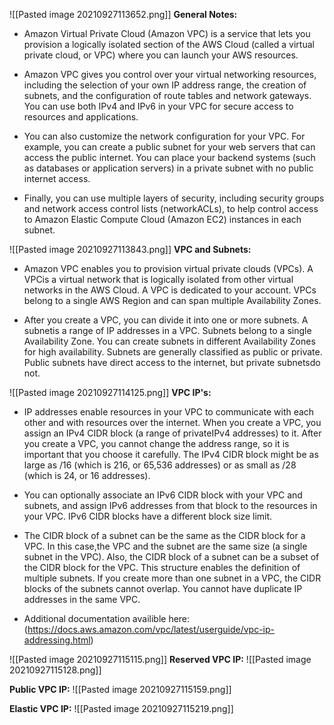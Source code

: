 ![[Pasted image 20210927113652.png]]
**General Notes:**
* Amazon Virtual Private Cloud (Amazon VPC) is a service that lets you provision a logically isolated section of the AWS Cloud (called a virtual private cloud, or VPC) where you can launch your AWS resources.

* Amazon VPC gives you control over your virtual networking resources, including the selection of your own IP address range, the creation of subnets, and the configuration of route tables and network gateways. You can use both IPv4 and IPv6 in your VPC for secure access to resources and applications.

* You can also customize the network configuration for your VPC. For example, you can create a public subnet for your web servers that can access the public internet. You can place your backend systems (such as databases or application servers) in a private subnet with no public internet access.

* Finally, you can use multiple layers of security, including security groups and network access control lists (networkACLs), to help control access to Amazon Elastic Compute Cloud (Amazon EC2) instances in each subnet.

![[Pasted image 20210927113843.png]]
**VPC and Subnets:**
* Amazon VPC enables you to provision virtual private clouds (VPCs). A VPCis a virtual network that is logically isolated from other virtual networks in the AWS Cloud. A VPC is dedicated to your account. VPCs belong to a single AWS Region and can span multiple Availability Zones.

* After you create a VPC, you can divide it into one or more subnets. A subnetis a range of IP addresses in a VPC. Subnets belong to a single Availability Zone. You can create subnets in different Availability Zones for high availability. Subnets are generally classified as public or private. Public subnets have direct access to the internet, but private subnetsdo not.

![[Pasted image 20210927114125.png]]
**VPC IP's:**
* IP addresses enable resources in your VPC to communicate with each other and with resources over the internet. When you create a VPC, you assign an IPv4 CIDR block (a range of privateIPv4 addresses) to it. After you create a VPC, you cannot change the address range, so it is important that you choose it carefully. The IPv4 CIDR block might be as large as /16 (which is 216, or 65,536 addresses) or as small as /28 (which is 24, or 16 addresses).

* You can optionally associate an IPv6 CIDR block with your VPC and subnets, and assign IPv6 addresses from that block to the resources in your VPC. IPv6 CIDR blocks have a different block size limit. 

* The CIDR block of a subnet can be the same as the CIDR block for a VPC. In this case,the VPC and the subnet are the same size (a single subnet in the VPC). Also, the CIDR block of a subnet can be a subset of the CIDR block for the VPC. This structure enables the definition of multiple subnets. If you create more than one subnet in a VPC, the CIDR blocks of the subnets cannot overlap. You cannot have duplicate IP addresses in the same VPC.

* Additional documentation availible here: (https://docs.aws.amazon.com/vpc/latest/userguide/vpc-ip-addressing.html)

![[Pasted image 20210927115115.png]]
**Reserved VPC IP:**
![[Pasted image 20210927115128.png]]

**Public VPC IP:**
![[Pasted image 20210927115159.png]]

**Elastic VPC IP:**
![[Pasted image 20210927115219.png]]

